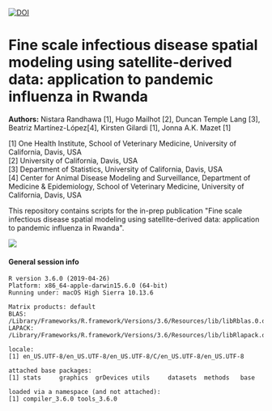 [![DOI](https://zenodo.org/badge/292466117.svg)](https://zenodo.org/badge/latestdoi/292466117)

# Fine scale infectious disease spatial modeling using satellite-derived data: application to pandemic influenza in Rwanda

**Authors:** Nistara Randhawa [1], Hugo Mailhot [2], Duncan Temple Lang [3], Beatriz Martínez-López[4], Kirsten Gilardi [1], Jonna A.K. Mazet [1]

[1] One Health Institute, School of Veterinary Medicine, University of California, Davis, USA  
[2] University of California, Davis, USA  
[3] Department of Statistics, University of California, Davis, USA  
[4] Center for Animal Disease Modeling and Surveillance, Department of Medicine & Epidemiology, School of Veterinary Medicine, University of California, Davis, USA

This repository contains scripts for the in-prep publication "Fine scale infectious disease spatial modeling using satellite-derived data: application to pandemic influenza in Rwanda".

![](/figs/supplementary-2_simulation-eg.gif)

#### General session info
```
R version 3.6.0 (2019-04-26)
Platform: x86_64-apple-darwin15.6.0 (64-bit)
Running under: macOS High Sierra 10.13.6

Matrix products: default
BLAS:   /Library/Frameworks/R.framework/Versions/3.6/Resources/lib/libRblas.0.dylib
LAPACK: /Library/Frameworks/R.framework/Versions/3.6/Resources/lib/libRlapack.dylib

locale:
[1] en_US.UTF-8/en_US.UTF-8/en_US.UTF-8/C/en_US.UTF-8/en_US.UTF-8

attached base packages:
[1] stats     graphics  grDevices utils     datasets  methods   base     

loaded via a namespace (and not attached):
[1] compiler_3.6.0 tools_3.6.0   
```
